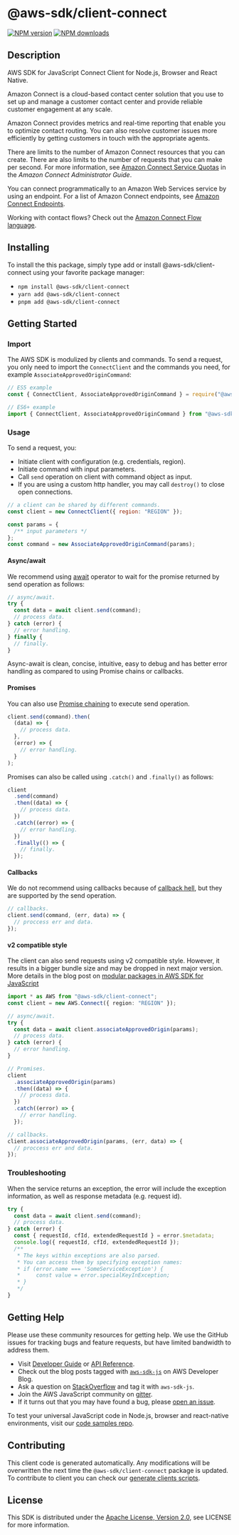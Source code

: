 # @aws-sdk/client-connect

[![NPM version](https://img.shields.io/npm/v/@aws-sdk/client-connect/latest.svg)](https://www.npmjs.com/package/@aws-sdk/client-connect)
[![NPM downloads](https://img.shields.io/npm/dm/@aws-sdk/client-connect.svg)](https://www.npmjs.com/package/@aws-sdk/client-connect)

## Description

AWS SDK for JavaScript Connect Client for Node.js, Browser and React Native.

<p>Amazon Connect is a cloud-based contact center solution that you use to set up and manage a customer
contact center and provide reliable customer engagement at any scale.</p>
<p>Amazon Connect provides metrics and real-time reporting that enable you to optimize contact routing.
You can also resolve customer issues more efficiently by getting customers in touch with the
appropriate agents.</p>
<p>There are limits to the number of Amazon Connect resources that you can create. There are also limits
to the number of requests that you can make per second. For more information, see <a href="https://docs.aws.amazon.com/connect/latest/adminguide/amazon-connect-service-limits.html">Amazon Connect
Service Quotas</a> in the <i>Amazon Connect Administrator Guide</i>.</p>
<p>You can
connect
programmatically to an Amazon Web Services service by using an endpoint. For a list of Amazon Connect endpoints, see
<a href="https://docs.aws.amazon.com/general/latest/gr/connect_region.html">Amazon Connect
Endpoints</a>.</p>
<note>
<p>Working with contact flows? Check out the <a href="https://docs.aws.amazon.com/connect/latest/adminguide/flow-language.html">Amazon Connect Flow language</a>.</p>
</note>

## Installing

To install the this package, simply type add or install @aws-sdk/client-connect
using your favorite package manager:

- `npm install @aws-sdk/client-connect`
- `yarn add @aws-sdk/client-connect`
- `pnpm add @aws-sdk/client-connect`

## Getting Started

### Import

The AWS SDK is modulized by clients and commands.
To send a request, you only need to import the `ConnectClient` and
the commands you need, for example `AssociateApprovedOriginCommand`:

```js
// ES5 example
const { ConnectClient, AssociateApprovedOriginCommand } = require("@aws-sdk/client-connect");
```

```ts
// ES6+ example
import { ConnectClient, AssociateApprovedOriginCommand } from "@aws-sdk/client-connect";
```

### Usage

To send a request, you:

- Initiate client with configuration (e.g. credentials, region).
- Initiate command with input parameters.
- Call `send` operation on client with command object as input.
- If you are using a custom http handler, you may call `destroy()` to close open connections.

```js
// a client can be shared by different commands.
const client = new ConnectClient({ region: "REGION" });

const params = {
  /** input parameters */
};
const command = new AssociateApprovedOriginCommand(params);
```

#### Async/await

We recommend using [await](https://developer.mozilla.org/en-US/docs/Web/JavaScript/Reference/Operators/await)
operator to wait for the promise returned by send operation as follows:

```js
// async/await.
try {
  const data = await client.send(command);
  // process data.
} catch (error) {
  // error handling.
} finally {
  // finally.
}
```

Async-await is clean, concise, intuitive, easy to debug and has better error handling
as compared to using Promise chains or callbacks.

#### Promises

You can also use [Promise chaining](https://developer.mozilla.org/en-US/docs/Web/JavaScript/Guide/Using_promises#chaining)
to execute send operation.

```js
client.send(command).then(
  (data) => {
    // process data.
  },
  (error) => {
    // error handling.
  }
);
```

Promises can also be called using `.catch()` and `.finally()` as follows:

```js
client
  .send(command)
  .then((data) => {
    // process data.
  })
  .catch((error) => {
    // error handling.
  })
  .finally(() => {
    // finally.
  });
```

#### Callbacks

We do not recommend using callbacks because of [callback hell](http://callbackhell.com/),
but they are supported by the send operation.

```js
// callbacks.
client.send(command, (err, data) => {
  // proccess err and data.
});
```

#### v2 compatible style

The client can also send requests using v2 compatible style.
However, it results in a bigger bundle size and may be dropped in next major version. More details in the blog post
on [modular packages in AWS SDK for JavaScript](https://aws.amazon.com/blogs/developer/modular-packages-in-aws-sdk-for-javascript/)

```ts
import * as AWS from "@aws-sdk/client-connect";
const client = new AWS.Connect({ region: "REGION" });

// async/await.
try {
  const data = await client.associateApprovedOrigin(params);
  // process data.
} catch (error) {
  // error handling.
}

// Promises.
client
  .associateApprovedOrigin(params)
  .then((data) => {
    // process data.
  })
  .catch((error) => {
    // error handling.
  });

// callbacks.
client.associateApprovedOrigin(params, (err, data) => {
  // proccess err and data.
});
```

### Troubleshooting

When the service returns an exception, the error will include the exception information,
as well as response metadata (e.g. request id).

```js
try {
  const data = await client.send(command);
  // process data.
} catch (error) {
  const { requestId, cfId, extendedRequestId } = error.$metadata;
  console.log({ requestId, cfId, extendedRequestId });
  /**
   * The keys within exceptions are also parsed.
   * You can access them by specifying exception names:
   * if (error.name === 'SomeServiceException') {
   *     const value = error.specialKeyInException;
   * }
   */
}
```

## Getting Help

Please use these community resources for getting help.
We use the GitHub issues for tracking bugs and feature requests, but have limited bandwidth to address them.

- Visit [Developer Guide](https://docs.aws.amazon.com/sdk-for-javascript/v3/developer-guide/welcome.html)
  or [API Reference](https://docs.aws.amazon.com/AWSJavaScriptSDK/v3/latest/index.html).
- Check out the blog posts tagged with [`aws-sdk-js`](https://aws.amazon.com/blogs/developer/tag/aws-sdk-js/)
  on AWS Developer Blog.
- Ask a question on [StackOverflow](https://stackoverflow.com/questions/tagged/aws-sdk-js) and tag it with `aws-sdk-js`.
- Join the AWS JavaScript community on [gitter](https://gitter.im/aws/aws-sdk-js-v3).
- If it turns out that you may have found a bug, please [open an issue](https://github.com/aws/aws-sdk-js-v3/issues/new/choose).

To test your universal JavaScript code in Node.js, browser and react-native environments,
visit our [code samples repo](https://github.com/aws-samples/aws-sdk-js-tests).

## Contributing

This client code is generated automatically. Any modifications will be overwritten the next time the `@aws-sdk/client-connect` package is updated.
To contribute to client you can check our [generate clients scripts](https://github.com/aws/aws-sdk-js-v3/tree/main/scripts/generate-clients).

## License

This SDK is distributed under the
[Apache License, Version 2.0](http://www.apache.org/licenses/LICENSE-2.0),
see LICENSE for more information.
